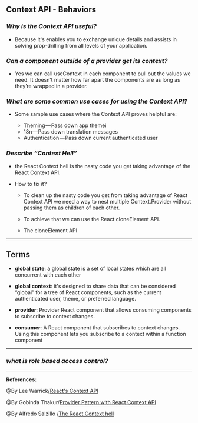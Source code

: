 ## **Context API - Behaviors**


### ***Why is the Context API useful?***

- Because it's enables you to exchange unique details and assists in solving prop-drilling from all levels of your application.

### ***Can a component outside of a provider get its context?***

- Yes we can call useContext in each component to pull out the values we need. It doesn’t matter how far apart the components are as long as they’re wrapped in a provider.

### ***What are some common use cases for using the Context API?***

- Some sample use cases where the Context API proves helpful are:

   - Theming — Pass down app themei
   - 18n — Pass down translation messages
   - Authentication — Pass down current authenticated user

### ***Describe “Context Hell”***

- the React Context hell is the nasty code you get taking advantage of the React Context API.

- How to fix it?
  - To clean up the nasty code you get from taking advantage of React Context API we need a way to nest multiple Context.Provider without passing them as children of each other.

  - To achieve that we can use the React.cloneElement API.

  - The cloneElement API


-------------------------------------------------------------


## **Terms**

- **global state**:  a global state is a set of local states which are all concurrent with each other

- **global context**: it's designed to share data that can be considered “global” for a tree of React components, such as the current authenticated user, theme, or preferred language. 

- **provider**:  Provider React component that allows consuming components to subscribe to context changes.
 
- **consumer**: A React component that subscribes to context changes. Using this component lets you subscribe to a context within a function component

-----------------------------------------------

### ***what is role based access control?***

-----------------------------------------------

**References:**

@By  Lee Warrick/[React's Context API](https://leewarrick.com/blog/the-problem-with-context/) 

@By Gobinda Thakur/[Provider Pattern with React Context API](https://flexiple.com/react/provider-pattern-with-react-context-api/)

@By Alfredo Salzillo /[The React Context hell](https://dev.to/alfredosalzillo/the-react-context-hell-7p4)
